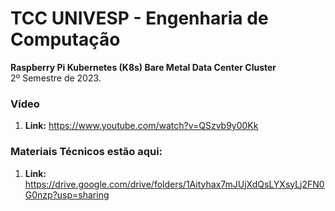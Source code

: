 # TCC UNIVESP - Engenharia de Computação

<b>Raspberry Pi Kubernetes (K8s) Bare Metal Data Center Cluster</b><br>
2º Semestre de 2023.

### Vídeo
1. <b>Link:</b> https://www.youtube.com/watch?v=QSzvb9y00Kk


### Materiais Técnicos estão aqui:

1. <b>Link:</b> https://drive.google.com/drive/folders/1Aityhax7mJUjXdQsLYXsyLj2FN0G0nzp?usp=sharing
